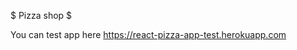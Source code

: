 $ Pizza shop $

You can test app here
<a href="https://react-pizza-app-test.herokuapp.com" target="_blank">https://react-pizza-app-test.herokuapp.com</a>